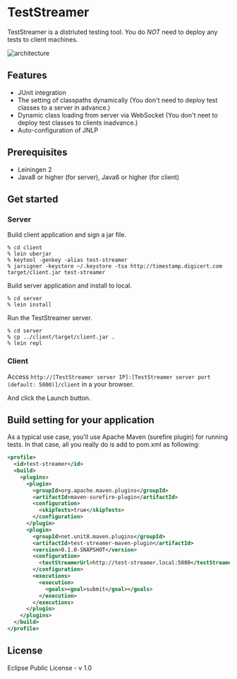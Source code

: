 TestStreamer
=============

TestStreamer is a distriuted testing tool.
You do *NOT* need to deploy any tests to client machines. 

![architecture](http://farm8.staticflickr.com/7451/13056300083_727cdcb781_o.png)


## Features

* JUnit integration
* The setting of classpaths dynamically (You don't need to deploy test classes to a server in advance.)
* Dynamic class loading from server via WebSocket (You don't neet to deploy test classes to clients inadvance.)
* Auto-configuration of JNLP

## Prerequisites

* Leiningen 2
* Java8 or higher (for server), Java6 or higher (for client)

## Get started

### Server

Build client application and sign a jar file.

```shell
% cd client
% lein uberjar
% keytool -genkey -alias test-streamer
% jarsigner -keystore ~/.keystore -tsa http://timestamp.digicert.com target/client.jar test-streamer
```

Build server application and install to local.

```shell
% cd server
% lein install
```

Run the TestStreamer server.

```shell
% cd server
% cp ../client/target/client.jar .
% lein repl
```

### Client

Access `http://[TestStreamer server IP]:[TestStreamer server port (default: 5000)]/client` in a your browser.

And click the Launch button.


## Build setting for your application

As a typical use case, you'll use Apache Maven (surefire plugin) for running tests.
In that case, all you really do is add to pom.xml as following:

```xml
<profile>
  <id>test-streamer</id>
  <build>
    <plugins>
      <plugin>
        <groupId>org.apache.maven.plugins</groupId>
        <artifactId>maven-surefire-plugin</artifactId>
        <configuration>
          <skipTests>true</skipTests>
        </configuration>
      </plugin>
      <plugin>
        <groupId>net.unit8.maven.plugins</groupId>
        <artifactId>test-streamer-maven-plugin</artifactId>
        <version>0.1.0-SNAPSHOT</version>
        <configuration>
          <testStreamerUrl>http://test-streamer.local:5000</testStreamerUrl>
        </configuration>
        <executions>
          <execution>
            <goals><goal>submit</goal></goals>
          </execution>
        </executions>
      </plugin>
    </plugins>
  </build>
</profile>
```

## License

Eclipse Public License - v 1.0

